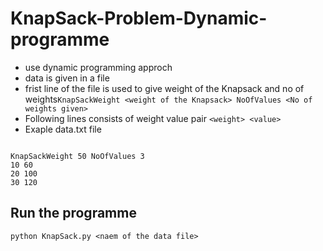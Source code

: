 # KnapSack-Problem-Dynamic-programme

- use dynamic programming approch
- data is given in a file
- frist line of the file is used to give weight of the Knapsack and no of weights```KnapSackWeight <weight of the Knapsack> NoOfValues <No of weights given>```
- Following lines consists of weight value pair ```<weight> <value>```
- Exaple data.txt file

```

KnapSackWeight 50 NoOfValues 3
10 60
20 100
30 120

```

## Run the programme
```
python KnapSack.py <naem of the data file>
```
